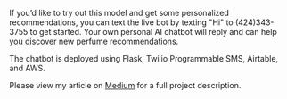 If you’d like to try out this model and get some personalized recommendations, you can text the live bot by texting "Hi" to (424)343-3755 to get started. Your own personal AI chatbot will reply and can help you discover new perfume recommendations.

The chatbot is deployed using Flask, Twilio Programmable SMS, Airtable, and AWS. 

Please view my article on [Medium](https://medium.com/@longoclaire/perfume-recommendations-using-natural-language-processing-ad3e6736074c) for a full project description.

